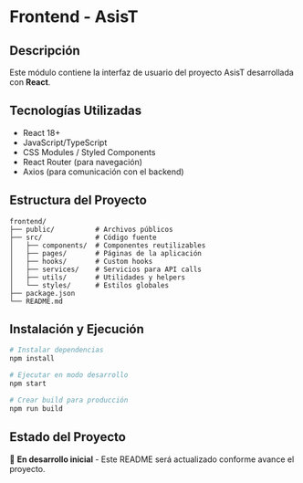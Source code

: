 # Frontend - AsisT

## Descripción

Este módulo contiene la interfaz de usuario del proyecto AsisT desarrollada con **React**.

## Tecnologías Utilizadas

- React 18+
- JavaScript/TypeScript
- CSS Modules / Styled Components
- React Router (para navegación)
- Axios (para comunicación con el backend)

## Estructura del Proyecto

```
frontend/
├── public/          # Archivos públicos
├── src/             # Código fuente
│   ├── components/  # Componentes reutilizables
│   ├── pages/       # Páginas de la aplicación
│   ├── hooks/       # Custom hooks
│   ├── services/    # Servicios para API calls
│   ├── utils/       # Utilidades y helpers
│   └── styles/      # Estilos globales
├── package.json
└── README.md
```

## Instalación y Ejecución

```bash
# Instalar dependencias
npm install

# Ejecutar en modo desarrollo
npm start

# Crear build para producción
npm run build
```

## Estado del Proyecto

🚧 **En desarrollo inicial** - Este README será actualizado conforme avance el proyecto.
